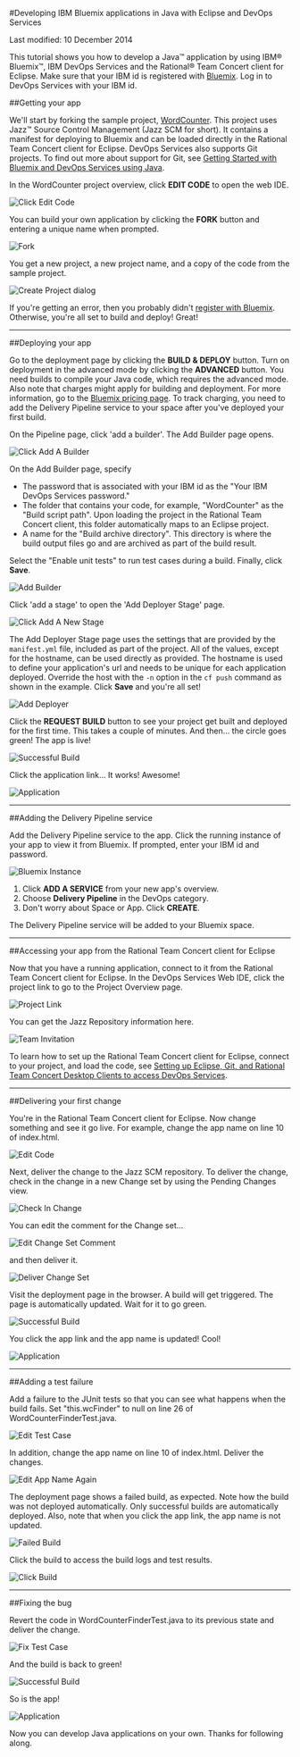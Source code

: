 #Developing IBM Bluemix applications in Java with Eclipse and DevOps Services

Last modified: 10 December 2014

This tutorial shows you how to develop a Java&trade; application by using IBM&reg; Bluemix&trade;, IBM DevOps Services and the Rational&reg; Team Concert client for Eclipse. 
Make sure that your IBM id is registered with [Bluemix](//bluemix.net). Log in to DevOps Services with your IBM id.


##Getting your app

We'll start by forking the sample project, [WordCounter](https://hub.jazz.net/project/pskhadke/WordCounter/overview).
This project uses Jazz&trade; Source Control Management (Jazz SCM for short). It contains a manifest for deploying to Bluemix
and can be loaded directly in the Rational Team Concert client for Eclipse. DevOps Services also supports Git projects. To find out more
about support for Git, see
[Getting Started with Bluemix and DevOps Services using Java](/tutorials/jazzeditorjava).

In the WordCounter project overview, click **EDIT CODE** to
open the web IDE.

![Click Edit Code](/tutorials/jazzrtc/images/click_edit_code.png "Click Edit Code")

You can build your own application by clicking the **FORK** button and entering a unique name when prompted.

![Fork](/tutorials/jazzrtc/images/fork.png "Fork")

You get a new project, a new project name, and a copy of the code from the sample project.

![Create Project dialog](/tutorials/jazzrtc/images/create_project.png "Create Project dialog")

If you're getting an error, then you probably didn't [register with Bluemix](//bluemix.net). Otherwise, you're all set to build and deploy!
Great!

---
##Deploying your app

Go to the deployment page by clicking the **BUILD & DEPLOY** button. Turn on deployment in the advanced mode by clicking the
**ADVANCED** button. You need builds to compile your Java code, which requires the advanced mode. Also note that
charges might apply for building and deployment. For more information, go to the [Bluemix pricing page](https://bluemix.net/#/pricing).
To track charging, you need to add the Delivery Pipeline service to your space after you've deployed your first build.

On the Pipeline page, click 'add a builder'. The Add Builder page opens.

![Click Add A Builder](/tutorials/jazzrtc/images/add_builder.png "Click add a builder")

On the Add Builder page, specify
	
* The password that is associated with your IBM id as the "Your IBM DevOps Services password."
* The folder that contains your code, for example, "WordCounter" as the "Build script path". Upon loading the project in the Rational Team Concert client, this folder
automatically maps to an Eclipse project.
* A name for the "Build archive directory". This directory is where the build output files go and are archived as part of the build result.

Select the "Enable unit tests" to run test cases during a build. Finally, click **Save**.

![Add Builder](/tutorials/jazzrtc/images/configure_builder.png "Add Builder")

Click 'add a stage' to open the 'Add Deployer Stage' page.

![Click Add A New Stage](/tutorials/jazzrtc/images/add_deployer.png "Click add a new stage")

The Add Deployer Stage page uses the settings that are provided by the `manifest.yml` file, included as part of the project. All of the values,
except for the hostname, can be used directly as provided. The hostname is used to define your application's url and needs
to be unique for each application deployed. Override the host with the `-n` option in the `cf push` command as shown in the example.
Click **Save** and you're all set!

![Add Deployer](/tutorials/jazzrtc/images/configure_deployer.png "Add Deployer")

Click the **REQUEST BUILD** button to see your project get built and deployed for the first time. This takes a couple of
minutes. And then... the circle goes green! The app is live!

![Successful Build](/tutorials/jazzrtc/images/build1_success.png "Successful Build")

Click the application link... It works! Awesome!

![Application](/tutorials/jazzrtc/images/app.png "Application")

---
##Adding the Delivery Pipeline service

Add the Delivery Pipeline service to the app. Click the running instance of your app to view it from Bluemix. If prompted, enter your IBM id and password. 

![Bluemix Instance](/tutorials/jazzrtc/images/running_instance.png "Bluemix Instance")

1. Click **ADD A SERVICE** from your new app's overview.
2. Choose **Delivery Pipeline** in the DevOps category.
3. Don't worry about Space or App. Click **CREATE**.

The Delivery Pipeline service will be added to your Bluemix space. 

---
##Accessing your app from the Rational Team Concert client for Eclipse

Now that you have a running application, connect to it from the Rational Team Concert client for Eclipse. In the DevOps Services Web IDE, click the project link to go to the Project Overview page. 

![Project Link](/tutorials/jazzrtc/images/project_link.png "Project Link")

You can get the Jazz Repository information here. 

![Team Invitation](/tutorials/jazzrtc/images/team_invite.png "Team Invitation")

To learn how to set up the Rational Team Concert client for Eclipse, connect to your project, and load the code, see [Setting up Eclipse, Git, and Rational Team Concert Desktop Clients to access DevOps Services](/tutorials/clients#working_with_a_jazz_scm_project).

---
##Delivering your first change

You're in the Rational Team Concert client for Eclipse. Now change something and see it go live. For example, change the app name on
line 10 of index.html.

![Edit Code](/tutorials/jazzrtc/images/edit_code.png "Edit Code")

Next, deliver the change to the Jazz SCM repository. To deliver the change, check in the change in a new Change set
by using the Pending Changes view.

![Check In Change](/tutorials/jazzrtc/images/checkin.png "Check In Change")

You can edit the comment for the Change set...

![Edit Change Set Comment](/tutorials/jazzrtc/images/edit_comment.png "Edit Change Set Comment")

and then deliver it. 

![Deliver Change Set](/tutorials/jazzrtc/images/deliver.png "Deliver Change Set")

Visit the deployment page in the browser. A build will get triggered. The page is automatically updated. Wait for
it to go green.

![Successful Build](/tutorials/jazzrtc/images/build2_success.png "Successful Build")

You click the app link and the app name is updated! Cool!

![Application](/tutorials/jazzrtc/images/app2.png "Application") 

---
##Adding a test failure

Add a failure to the JUnit tests so that you can see what happens when the build fails. Set "this.wcFinder" to null
on line 26 of WordCounterFinderTest.java.

![Edit Test Case](/tutorials/jazzrtc/images/edit_testcase.png "Edit Test Case")

In addition, change the app name on line 10 of index.html. Deliver the changes.

![Edit App Name Again](/tutorials/jazzrtc/images/edit_code_2.png "Edit App Name Again")

The deployment page shows a failed build, as expected. Note how the build was not deployed automatically. Only successful
builds are automatically deployed. Also, note that when you click the app link, the app name is not updated. 

![Failed Build](/tutorials/jazzrtc/images/build3_failure.png "Failed Build")

Click the build to access the build logs and test results.

![Click Build](/tutorials/jazzrtc/images/build_log.png "Click Build")

---
##Fixing the bug

Revert the code in WordCounterFinderTest.java to its previous state and deliver the change.

![Fix Test Case](/tutorials/jazzrtc/images/fix_testcase.png "Fix Test Case")

And the build is back to green! 

![Successful Build](/tutorials/jazzrtc/images/build4_success.png "Successful Build")

So is the app!

![Application](/tutorials/jazzrtc/images/app3.png "Application")
						
Now you can develop Java applications on your own. Thanks for following along.
